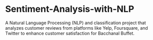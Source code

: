 # Sentiment-Analysis-with-NLP
 A Natural Language Processing (NLP) and classification project that analyzes customer reviews from platforms like Yelp, Foursquare, and Twitter to enhance customer satisfaction for Bacchanal Buffet.
